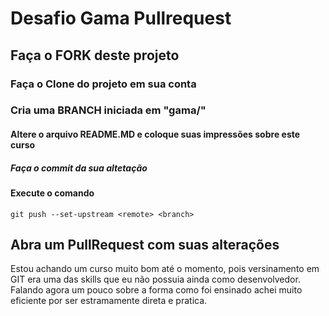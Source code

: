 # Desafio Gama Pullrequest

## Faça o FORK deste projeto

### Faça o Clone do projeto em sua conta

### Cria uma BRANCH iniciada em "gama/"

#### Altere o arquivo README.MD e coloque suas impressões sobre este curso

##### Faça o commit da sua altetação

#### Execute o comando

`git push --set-upstream <remote> <branch>`

## Abra um PullRequest com suas alterações

Estou achando um curso muito bom até o momento, pois versinamento em GIT era uma das skills que eu não possuia ainda como desenvolvedor. Falando agora um pouco sobre a forma como foi ensinado achei muito eficiente por ser estramamente direta e pratica.
